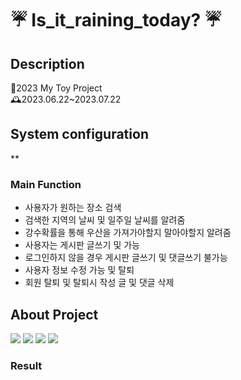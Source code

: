 # ☔ Is_it_raining_today? ☔

## Description
📌2023 My Toy Project                                                                                                            
  🕰️2023.06.22~2023.07.22
                                                                           
## System configuration
 **



### Main Function
- 사용자가 원하는 장소 검색
- 검색한 지역의 날씨 및 일주일 날씨를 알려줌
- 강수확률을 통해 우산을 가져가야할지 말아야할지 알려줌
- 사용자는 게시판 글쓰기 및 가능
- 로그인하지 않을 경우 게시판 글쓰기 및 댓글쓰기 불가능
- 사용자 정보 수정 가능 및 탈퇴
- 회원 탈퇴 및 탈퇴시 작성 글 및 댓글 삭제                                                                                                                                       

## About Project                                                                                                                          
  <img src="https://img.shields.io/badge/mysql-4479A1?style=for-the-badge&logo=mysql&logoColor=white"> <img src="https://img.shields.io/badge/spring-6DB33F?style=for-the-badge&logo=spring&logoColor=white"> <img src="https://img.shields.io/badge/html5-E34F26?style=for-the-badge&logo=html5&logoColor=white"> <img src="https://img.shields.io/badge/javascript-F7DF1E?style=for-the-badge&logo=javascript&logoColor=black"> 


### Result

